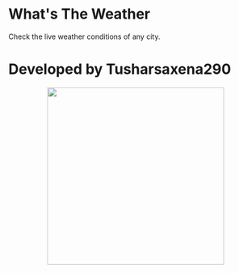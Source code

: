 # What's The Weather

Check the live weather conditions of any city.




# Developed by Tusharsaxena290
<p align="center">
  <img src="C:\Users\tushar\Desktop\31495c09-2f0d-42bf-a3d8-d9597bb6364b.jpg" width="350" >
</p>



